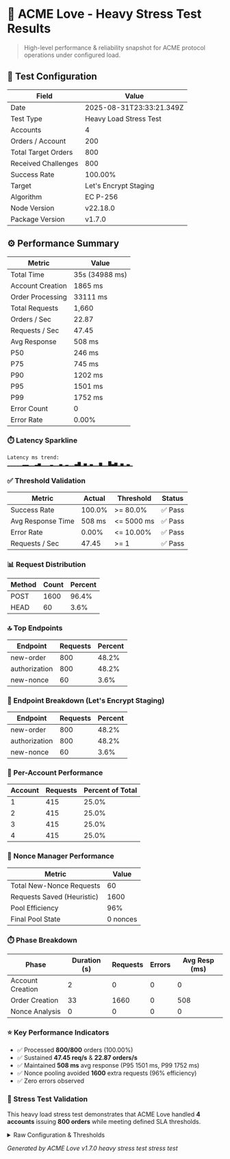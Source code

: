 # 🚀 ACME Love - Heavy Stress Test Results

> High-level performance & reliability snapshot for ACME protocol operations under configured load.

## 🧪 Test Configuration
| Field | Value |
|-------|-------|
| Date | 2025-08-31T23:33:21.349Z |
| Test Type | Heavy Load Stress Test |
| Accounts | 4 |
| Orders / Account | 200 |
| Total Target Orders | 800 |
| Received Challenges | 800 |
| Success Rate | 100.00% |
| Target | Let's Encrypt Staging |
| Algorithm | EC P-256 |
| Node Version | v22.18.0 |
| Package Version | v1.7.0 |

## ⚙️ Performance Summary
| Metric | Value |
|--------|-------|
| Total Time | 35s (34988 ms) |
| Account Creation | 1865 ms |
| Order Processing | 33111 ms |
| Total Requests | 1,660 |
| Orders / Sec | 22.87 |
| Requests / Sec | 47.45 |
| Avg Response | 508 ms |
| P50 | 246 ms |
| P75 | 745 ms |
| P90 | 1202 ms |
| P95 | 1501 ms |
| P99 | 1752 ms |
| Error Count | 0 |
| Error Rate | 0.00% |

### ⏱️ Latency Sparkline
```
Latency ms trend:
▁▁▁▁▁▂▂▁▁▂▄▁▁▁▂▁▁▃▁▂▁▁▃▆▁▄▁▃▁▁▅▁▁▇▃▅▁▄▁▃▁
```

### ✅ Threshold Validation
| Metric | Actual | Threshold | Status |
|--------|--------|-----------|--------|
| Success Rate | 100.0% | >= 80.0% | ✅ Pass |
| Avg Response Time | 508 ms | <= 5000 ms | ✅ Pass |
| Error Rate | 0.00% | <= 10.00% | ✅ Pass |
| Requests / Sec | 47.45 | >= 1 | ✅ Pass |

### 📊 Request Distribution
| Method | Count | Percent |
|--------|-------|---------|
| POST | 1600 | 96.4% |
| HEAD | 60 | 3.6% |

### 🔝 Top Endpoints
| Endpoint | Requests | Percent |
|----------|----------|---------|
| new-order | 800 | 48.2% |
| authorization | 800 | 48.2% |
| new-nonce | 60 | 3.6% |

### 🧩 Endpoint Breakdown (Let's Encrypt Staging)
| Endpoint | Requests | Percent |
|----------|----------|---------|
| new-order | 800 | 48.2% |
| authorization | 800 | 48.2% |
| new-nonce | 60 | 3.6% |

### 👥 Per-Account Performance
| Account | Requests | Percent of Total |
|---------|----------|------------------|
| 1 | 415 | 25.0% |
| 2 | 415 | 25.0% |
| 3 | 415 | 25.0% |
| 4 | 415 | 25.0% |

### 🔐 Nonce Manager Performance
| Metric | Value |
|--------|-------|
| Total New-Nonce Requests | 60 |
| Requests Saved (Heuristic) | 1600 |
| Pool Efficiency | 96% |
| Final Pool State | 0 nonces |

### ⏱️ Phase Breakdown
| Phase | Duration (s) | Requests | Errors | Avg Resp (ms) |
|-------|--------------|----------|--------|---------------|
| Account Creation | 2 | 0 | 0 | 0 |
| Order Creation | 33 | 1660 | 0 | 508 |
| Nonce Analysis | 0 | 0 | 0 | 0 |

### ⭐ Key Performance Indicators
- ✅ Processed **800/800** orders (100.00%)
- ✅ Sustained **47.45 req/s** & **22.87 orders/s**
- ✅ Maintained **508 ms** avg response (P95 1501 ms, P99 1752 ms)
- ✅ Nonce pooling avoided **1600** extra requests (96% efficiency)
- ✅ Zero errors observed

### 🧾 Stress Test Validation
This heavy load stress test demonstrates that ACME Love handled **4 accounts** issuing **800 orders** while meeting defined SLA thresholds.

<details><summary>Raw Configuration & Thresholds</summary>

```json
{
  "name": "Heavy Stress Test",
  "TOTAL_ACCOUNTS": 4,
  "ORDERS_PER_ACCOUNT": 200,
  "TOTAL_ORDERS": 800,
  "batchSize": 50,
  "thresholds": {
    "minSuccessRate": 0.8,
    "maxAvgResponseTimeMs": 5000,
    "maxErrorRate": 0.1,
    "minRequestsPerSecond": 1
  }
}
```

</details>

_Generated by ACME Love v1.7.0 heavy stress test stress test_
